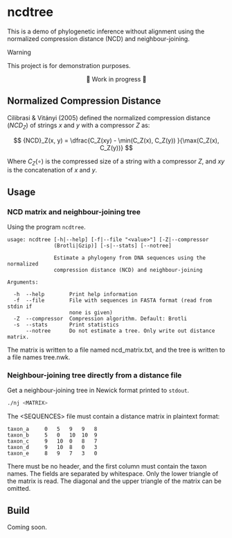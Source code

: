 # ncdtree

This is a demo of phylogenetic inference without alignment using the normalized compression distance (NCD) and neighbour-joining.

> [!WARNING]
> This project is for demonstration purposes.

<center>🚧 Work in progress 🚧</center>

## Normalized Compression Distance

Cilibrasi & Vitányi (2005) defined the normalized compression distance ($NCD_Z$) of strings $x$ and $y$ with a compressor $Z$ as:

$$
{NCD}_Z(x, y) = \dfrac{C_Z(xy) - \min(C_Z(x), C_Z(y)) }{\max(C_Z(x), C_Z(y))}
$$

Where $C_Z(\circ)$ is the compressed size of a string with a compressor $Z$, and $xy$ is the concatenation of $x$ and $y$.

## Usage

### NCD matrix and neighbour-joining tree

Using the program `ncdtree`.

```
usage: ncdtree [-h|--help] [-f|--file "<value>"] [-Z|--compressor
               (Brotli|Gzip)] [-s|--stats] [--notree]

               Estimate a phylogeny from DNA sequences using the normalized
               compression distance (NCD) and neighbour-joining

Arguments:

  -h  --help        Print help information
  -f  --file        File with sequences in FASTA format (read from stdin if
                    none is given)
  -Z  --compressor  Compression algorithm. Default: Brotli
  -s  --stats       Print statistics
      --notree      Do not estimate a tree. Only write out distance matrix.
```

The matrix is written to a file named ncd_matrix.txt, and the tree is written to a file names tree.nwk.

### Neighbour-joining tree directly from a distance file

Get a neighbour-joining tree in Newick format printed to `stdout`.

```sh
./nj <MATRIX>
```

The \<SEQUENCES\> file must contain a distance matrix in plaintext format:

```
taxon_a 	0 	5 	9 	9 	8
taxon_b 	5 	0 	10 	10 	9
taxon_c 	9 	10 	0 	8 	7
taxon_d 	9 	10 	8 	0 	3
taxon_e 	8 	9 	7 	3 	0
```

There must be no header, and the first column must contain the taxon names. The fields are separated by whitespace. Only the lower triangle of the matrix is read. The diagonal and the upper triangle of the matrix can be omitted.

## Build

Coming soon.
